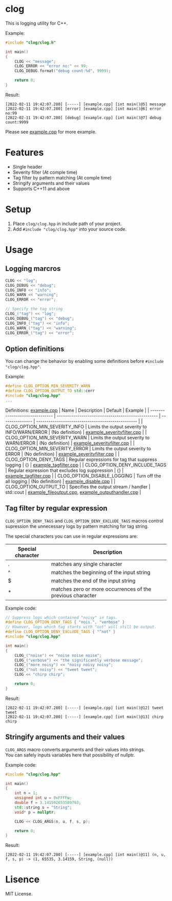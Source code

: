 # clog

This is logging utility for C++.

Example:

```cpp
#include "clog/clog.h"

int main()
{
    CLOG << "message";
    CLOG_ERROR << "error no:" << 99;
    CLOG_DEBUG.format("debug count:%d", 9999);

    return 0;
}
```

Result:

```
[2022-02-11 19:42:07.280] [-----] [example.cpp] [int main()@5] message
[2022-02-11 19:42:07.280] [error] [example.cpp] [int main()@6] error no:99
[2022-02-11 19:42:07.280] [debug] [example.cpp] [int main()@7] debug count:9999
```

Please see [example.cpp](/example/example.cpp) for more example.

# Features

- Single header
- Severity filter (At comple time)
- Tag filter by pattern matching (At comple time)
- Stringify arguments and their values
- Supports C++11 and above

# Setup

1. Place `clog/clog.hpp` in include path of your project.
2. Add `#include "clog/clog.hpp"` into your source code.

# Usage

## Logging marcros

```cpp
CLOG << "log";
CLOG_DEBUG << "debug";
CLOG_INFO << "info";
CLOG_WARN << "warning";
CLOG_ERROR << "error";

// Specify the tag string
CLOG_("tag") << "log";
CLOG_DEBUG_("tag") << "debug";
CLOG_INFO_("tag") << "info";
CLOG_WARN_("tag") << "warning";
CLOG_ERROR_("tag") << "error";
```

## Option definitions

You can change the behavior by enabling some definitions before `#include "clog/clog.hpp"`.

Example:

```cpp
#define CLOG_OPTION_MIN_SEVERITY_WARN
#define CLOG_OPTION_OUTPUT_TO std::cerr
#include "clog/clog.hpp"
...
```

Definitions:
[example.cpp](/example/example.cpp)
| Name | Description | Default | Example |
| ------------------------------ | ------------------------------------------------- | --------------- | ------------------------------------------------- |
| CLOG_OPTION_MIN_SEVERITY_INFO | Limits the output severity to INFO/WARN/ERROR | (No definition) | [example_severityfilter.cpp](/example/example_severityfilter.cpp) |
| CLOG_OPTION_MIN_SEVERITY_WARN | Limits the output severity to WARN/ERROR | (No definition) | [example_severityfilter.cpp](/example/example_severityfilter.cpp) |
| CLOG_OPTION_MIN_SEVERITY_ERROR | Limits the output severity to ERROR | (No definition) | [example_severityfilter.cpp](/example/example_severityfilter.cpp) |
| CLOG_OPTION_DENY_TAGS | Regular expressions for tag that suppress logging | {} | [example_tagfilter.cpp](/example/example_tagfilter.cpp) |
| CLOG_OPTION_DENY_INCLUDE_TAGS | Regular expression that excludes log suppression | {} | [example_tagfilter.cpp](/example/example_tagfilter.cpp) |
| CLOG_OPTION_DISABLE_LOGGING | Turn off the all logging | (No definition) | [example_disable.cpp](/example/example_disable.cpp) |
| CLOG_OPTION_OUTPUT_TO | Specifies the output stream / handler | std::cout | [example_fileoutput.cpp](/example/example_fileoutput.cpp), [example_outputhandler.cpp](/example/example_outputhandler.cpp) |

## Tag filter by regular expression

`CLOG_OPTION_DENY_TAGS` and `CLOG_OPTION_DENY_EXCLUDE_TAGS` macros control supression the unnecessary logs by pattern matching for tag string.

The special characters you can use in regular expressions are:

| Special character | Description                                                |
| ----------------- | ---------------------------------------------------------- |
| .                 | matches any single character                               |
| ^                 | matches the beginning of the input string                  |
| $                 | matches the end of the input string                        |
| \*                | matches zero or more occurrences of the previous character |

Example code:

```cpp
// Suppress logs which contained "noisy" in tags.
#define CLOG_OPTION_DENY_TAGS { "nois.", "verbose" }
// However, logs which tag starts with "not" will still be output.
#define CLOG_OPTION_DENY_EXCLUDE_TAGS { "^not" }
#include "clog/clog.hpp"

int main()
{
    CLOG_("noise") << "noise noise noise";
    CLOG_("verbose") << "the significantly verbose message";
    CLOG_("more noisy") << "noisy noisy noisy";
    CLOG_("not noisy") << "tweet tweet";
    CLOG << "chirp chirp";

    return 0;
}
```

Result:

```
[2022-02-11 19:42:07.280] [-----] [example.cpp] [int main()@12] tweet tweet
[2022-02-11 19:42:07.280] [-----] [example.cpp] [int main()@13] chirp chirp
```

## Stringify arguments and their values

`CLOG_ARGS` macro converts arguments and their values into strings.  
You can safely inputs variables here that possibility of nullptr.

Example code:

```cpp
#include "clog/clog.hpp"

int main()
{
    int n = 1;
    unsigned int u = 0xFFFFu;
    double f = 3.141592653589793;
    std::string s = "String";
    void* p = nullptr;

    CLOG << CLOG_ARGS(n, u, f, s, p);

    return 0;
}
```

Result:

```
[2022-02-11 19:42:07.280] [-----] [example.cpp] [int main()@11] (n, u, f, s, p) -> (1, 65535, 3.14159, String, (null))
```

# Lisence

MIT License.
